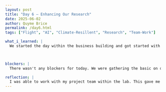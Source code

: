 ```yaml
---
layout: post
title: "Day 6 – Enhancing Our Research"
date: 2025-06-02
author: Quyme Brice
permalink: /day6.html
tags: ["Flight", "AI", "Climate-Resillent", "Research", "Team-Work"]

what_i_learned: |
  We started the day within the business building and got started with an introduction. This allows everything to meet each other. We answered questions about the different perspectives about AI. This allowed us to see the different aspects. Everyone having different backgrounds will bring in many skills set to the group. We were able to find our research lab. Within the research lab we discuss how we can obtain information. This included using google scholar, IEEE database, or morgan library. My goal for today was to do specific research on “Prediction Model for flight delay”. We had to gather literature reviews. We played a marshmellow challenge to use sticks and tape to raise it to the top high as possible.

  

blockers: |
  There wasn't any blockers for today. We were gathering the basic on doing research as a team.

reflection: |
  I was able to work with my project team within the lab. This gave me an idea of the environment we will be working in during the summer. It was great to see the dynamic of everyone from the program as a whole and from individuals as a person. Going to the research meeting meeting other collegue that working on other project was real great. This open my eyes of what it would be like to work on a research team within the industry.
---
```

